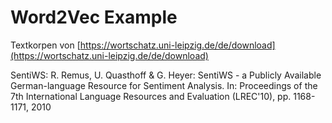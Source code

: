 # Word2Vec Example
Textkorpen von [https://wortschatz.uni-leipzig.de/de/download](https://wortschatz.uni-leipzig.de/de/download)

SentiWS: R. Remus, U. Quasthoff & G. Heyer: SentiWS - a Publicly Available German-language Resource for Sentiment Analysis.
In: Proceedings of the 7th International Language Resources and Evaluation (LREC'10), pp. 1168-1171, 2010